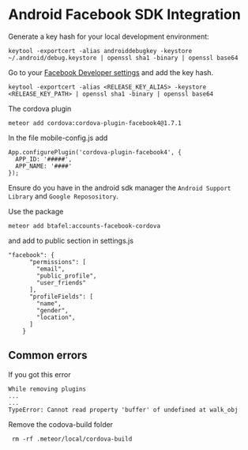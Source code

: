 # Android Facebook SDK Integration

Generate a key hash for your local development environment:

```
keytool -exportcert -alias androiddebugkey -keystore ~/.android/debug.keystore | openssl sha1 -binary | openssl base64
```
Go to your [Facebook Developer settings](https://developers.facebook.com/settings/developer/sample-app/) and add the key hash.

```
keytool -exportcert -alias <RELEASE_KEY_ALIAS> -keystore <RELEASE_KEY_PATH> | openssl sha1 -binary | openssl base64
```

The cordova plugin
```
meteor add cordova:cordova-plugin-facebook4@1.7.1
```

In the file mobile-config.js add
```
App.configurePlugin('cordova-plugin-facebook4', {
  APP_ID: '#####',
  APP_NAME: '####'
});
```
Ensure do you have in the android sdk manager the `Android Support Library` and `Google Reposository`.

Use the package
```
meteor add btafel:accounts-facebook-cordova
```
and add to public section in settings.js
```
"facebook": {
      "permissions": [
        "email", 
        "public_profile", 
        "user_friends"
      ],
      "profileFields": [
        "name",
        "gender",
        "location",
      ]
    }
```


## Common errors
If you got this error
```
While removing plugins
...
...
TypeError: Cannot read property 'buffer' of undefined at walk_obj
```
Remove the codova-build folder
```
 rm -rf .meteor/local/cordova-build
```
